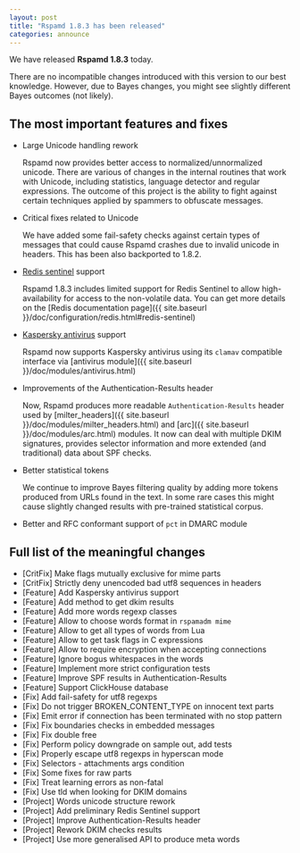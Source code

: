 ```yaml
---
layout: post
title: "Rspamd 1.8.3 has been released"
categories: announce
---
```


We have released **Rspamd 1.8.3** today.

There are no incompatible changes introduced with this version to our best knowledge. However, due to Bayes changes, you might see slightly different Bayes outcomes (not likely).

## The most important features and fixes

* Large Unicode handling rework

    Rspamd now provides better access to normalized/unnormalized unicode. There are various of changes in the internal routines that work with Unicode, including statistics, language detector and regular expressions. The outcome of this project is the ability to fight against certain techniques applied by spammers to obfuscate messages.

* Critical fixes related to Unicode

    We have added some fail-safety checks against certain types of messages that could cause Rspamd crashes due to invalid unicode in headers. This has been also backported to 1.8.2.

* [Redis sentinel](https://redis.io/topics/sentinel) support

    Rspamd 1.8.3 includes limited support for Redis Sentinel to allow high-availability for access to the non-volatile data. You can get more details on the [Redis documentation page]({{ site.baseurl }}/doc/configuration/redis.html#redis-sentinel)

* [Kaspersky antivirus](https://www.kaspersky.com/small-to-medium-business-security/linux-mail-server) support

    Rspamd now supports Kaspersky antivirus using its `clamav` compatible interface via [antivirus module]({{ site.baseurl }}/doc/modules/antivirus.html)

* Improvements of the Authentication-Results header

    Now, Rspamd produces more readable `Authentication-Results` header used by [milter_headers]({{ site.baseurl }}/doc/modules/milter_headers.html) and [arc]({{ site.baseurl }}/doc/modules/arc.html) modules. It now can deal with multiple DKIM signatures, provides selector information and more extended (and traditional) data about SPF checks.

* Better statistical tokens

    We continue to improve Bayes filtering quality by adding more tokens produced from URLs found in the text. In some rare cases this might cause slightly changed results with pre-trained statistical corpus.

* Better and RFC conformant support of `pct` in DMARC module

## Full list of the meaningful changes

* [CritFix] Make flags mutually exclusive for mime parts
* [CritFix] Strictly deny unencoded bad utf8 sequences in headers
* [Feature] Add Kaspersky antivirus support
* [Feature] Add method to get dkim results
* [Feature] Add more words regexp classes
* [Feature] Allow to choose words format in `rspamadm mime`
* [Feature] Allow to get all types of words from Lua
* [Feature] Allow to get task flags in C expressions
* [Feature] Allow to require encryption when accepting connections
* [Feature] Ignore bogus whitespaces in the words
* [Feature] Implement more strict configuration tests
* [Feature] Improve SPF results in Authentication-Results
* [Feature] Support ClickHouse database
* [Fix] Add fail-safety for utf8 regexps
* [Fix] Do not trigger BROKEN_CONTENT_TYPE on innocent text parts
* [Fix] Emit error if connection has been terminated with no stop pattern
* [Fix] Fix boundaries checks in embedded messages
* [Fix] Fix double free
* [Fix] Perform policy downgrade on sample out, add tests
* [Fix] Properly escape utf8 regexps in hyperscan mode
* [Fix] Selectors - attachments args condition
* [Fix] Some fixes for raw parts
* [Fix] Treat learning errors as non-fatal
* [Fix] Use tld when looking for DKIM domains
* [Project] Words unicode structure rework
* [Project] Add preliminary Redis Sentinel support
* [Project] Improve Authentication-Results header
* [Project] Rework DKIM checks results
* [Project] Use more generalised API to produce meta words
